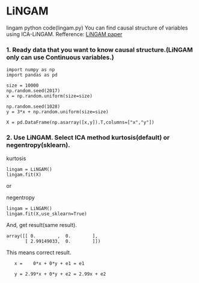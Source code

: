 # LiNGAM
lingam python code(lingam.py)
You can find causal structure of variables using ICA-LiNGAM.
Refference: [LiNGAM paper](http://www.jmlr.org/papers/volume7/shimizu06a/shimizu06a.pdf)

### 1. Ready data that you want to know causal structure.(LiNGAM only can use Continuous variables.)

```python3
import numpy as np
import pandas as pd

size = 10000
np.random.seed(2017)
x = np.random.uniform(size=size)

np.random.seed(1028)
y = 3*x + np.random.uniform(size=size)

X = pd.DataFrame(np.asarray([x,y]).T,columns=["x","y"])
```

### 2. Use LiNGAM. Select ICA method kurtosis(default) or negentropy(sklearn).

kurtosis
```python3
lingam = LiNGAM()
lingam.fit(X)
```

or 

negentropy
```python3
lingam = LiNGAM()
lingam.fit(X,use_sklearn=True)
```

And, get result(same result).

```result:result
array([[ 0.        ,  0.        ],
       [ 2.99149033,  0.        ]])
```      

This means correct result.

       x =    0*x + 0*y + e1 = e1
  
       y = 2.99*x + 0*y + e2 = 2.99x + e2
